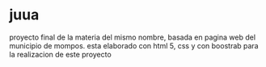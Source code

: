 # juua
proyecto final de la materia del mismo nombre, basada en pagina web del municipio de mompos.
esta elaborado con html 5, css y con boostrab para la realizacion de este proyecto
